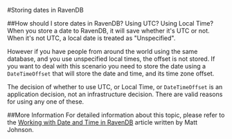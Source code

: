 #Storing dates in RavenDB

##How should I store dates in RavenDB? Using UTC? Using Local Time?
When you store a date to RavenDB, it will save whether it's UTC or not.  When it's not UTC, a local date is treated as "Unspecified".
  
However if you have people from around the world using the same database, and you use unspecified local times, the offset is not stored. If you want to deal with this scenario you need to store the date using a `DateTimeOffset` that will store the date and time, and its time zone offset.

The decision of whether to use UTC, or Local Time, or `DateTimeOffset` is an application decision, not an infrastructure decision.  There are valid reasons for using any one of these.

##More Information
For detailed information about this topic, please refer to the [Working with Date and Time in RavenDB](https://codeofmatt.com/date-and-time-in-ravendb/) article written by Matt Johnson.